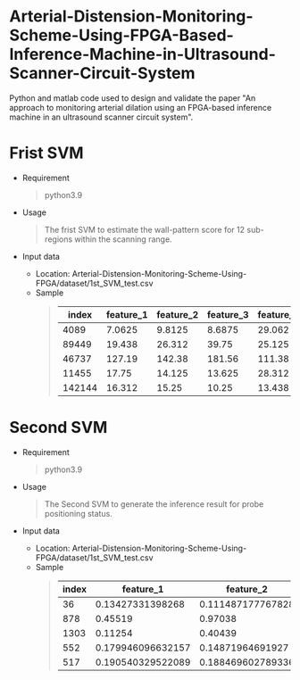 # Arterial-Distension-Monitoring-Scheme-Using-FPGA-Based-Inference-Machine-in-Ultrasound-Scanner-Circuit-System
Python and matlab code used to design and validate the paper "An approach to monitoring arterial dilation using an FPGA-based inference machine in an ultrasound scanner circuit system".

# Frist SVM

* Requirement
    > python3.9

* Usage
    > The frist SVM to estimate the wall-pattern score for 12 sub-regions within the scanning range.

* Input data
    * Location: Arterial-Distension-Monitoring-Scheme-Using-FPGA/dataset/1st_SVM_test.csv
    * Sample
      > |index|feature_1|feature_2|feature_3|feature_4|feature_5|feature_6|feature_7|feature_8|feature_9|feature_10|label|
      > |-----|---------|---------|---------|---------|---------|---------|---------|---------|---------|----------|-----|
      > |4089|7.0625|9.8125|8.6875|29.062|61.5|62.25|222.19|362.31|198.38|192.12|1|
      > |89449|19.438|26.312|39.75|25.125|14.688|19.312|12.188|16.125|25.938|51.688|0| 
      > |46737|127.19|142.38|181.56|111.38|57.125|42.75|34.0|44.25|47.312|76.875|0|
      > |11455|17.75|14.125|13.625|28.312|60.312|164.75|532.38|696.06|630.94|220.94|1|
      > |142144|16.312|15.25|10.25|13.438|23.375|17.812|16.0|18.438|21.25|89.5|0|
        

# Second SVM

* Requirement
    > python3.9

* Usage
    > The Second SVM to generate the inference result for probe positioning status.

* Input data
    * Location: Arterial-Distension-Monitoring-Scheme-Using-FPGA/dataset/1st_SVM_test.csv
    * Sample
      > |index|feature_1|feature_2|feature_4|feature_4|feature_5|feature_6|feature_7|feature_8|feature_9|feature_10|feature_11|feature_12|label|
      > |-----|---------|---------|---------|---------|---------|---------|---------|---------|---------|----------|----------|----------|-----|
      > |36|0.13427331398268|0.111487177767828|0.559447397816133|1.0|0.401110706592335|0.140427965976242|0.818345760828998|0.840017243970373|0.271582214873681|0.233730208025495|0.240526719690664|0.282371729410752|1|
      > |878|0.45519|0.97038|0.308|0.075559|0.71575|0.72484|0.13024|0.1696|0.23385|0.13813|0.11226|0.096997|1|
      > |1303|0.11254|0.40439|0.7392|0.49049|0.2401|0.15539|0.1193|0.28848|0.16162|0.1433|0.11073|0.090916|0|
      > |552|0.179946096632157|0.14871964691927|0.12779714716181|1.0|0.520426154365477|0.122359725137578|0.951459468356542|0.872367522515637|0.129455265152664|0.152283942462411|0.122512864533747|0.17951272260773|1|
      > |517|0.190540329522089|0.188469602789336|0.0684739518524529|0.998401892134017|0.475436722997963|0.229245317145906|0.442897288670605|0.879980259478972|0.217705539871115|0.215050074431685|0.223310322841915|0.327669069465585|1|






    
